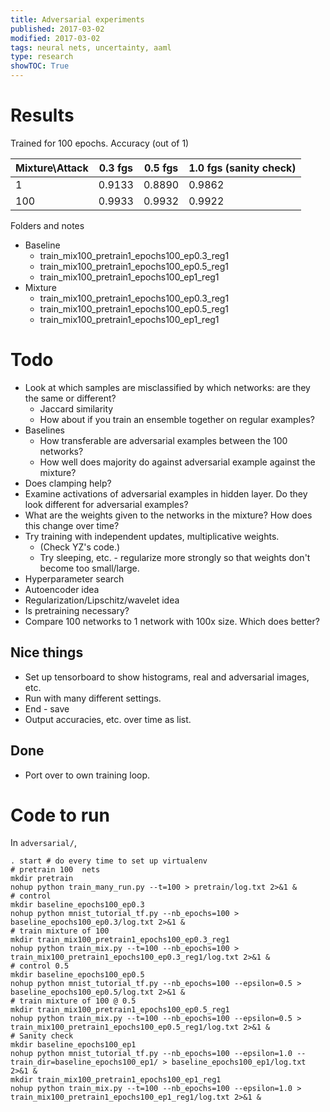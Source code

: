 ```yaml
---
title: Adversarial experiments
published: 2017-03-02
modified: 2017-03-02
tags: neural nets, uncertainty, aaml
type: research
showTOC: True
---
```


# Results

Trained for 100 epochs. Accuracy (out of 1)

| Mixture\\Attack | 0.3 fgs | 0.5 fgs | 1.0 fgs (sanity check) | 
| --- | --- | --- | --- |
| 1 | 0.9133 | 0.8890 | 0.9862 |
| 100 | 0.9933 | 0.9932 | 0.9922 |

Folders and notes

* Baseline
    * train_mix100_pretrain1_epochs100_ep0.3_reg1
	* train_mix100_pretrain1_epochs100_ep0.5_reg1
	* train_mix100_pretrain1_epochs100_ep1_reg1
* Mixture
	* train_mix100_pretrain1_epochs100_ep0.3_reg1
	* train_mix100_pretrain1_epochs100_ep0.5_reg1
	* train_mix100_pretrain1_epochs100_ep1_reg1


# Todo

* Look at which samples are misclassified by which networks: are they the same or different?
    * Jaccard similarity
	* How about if you train an ensemble together on regular examples?
* Baselines
	* How transferable are adversarial examples between the 100 networks?
	* How well does majority do against adversarial example against the mixture?
* Does clamping help?
* Examine activations of adversarial examples in hidden layer. Do they look different for adversarial examples?
* What are the weights given to the networks in the mixture? How does this change over time?
* Try training with independent updates, multiplicative weights.
	* (Check YZ's code.)
	* Try sleeping, etc. - regularize more strongly so that weights don't become too small/large.
* Hyperparameter search
* Autoencoder idea
* Regularization/Lipschitz/wavelet idea
* Is pretraining necessary?
* Compare 100 networks to 1 network with 100x size. Which does better?

## Nice things

* Set up tensorboard to show histograms, real and adversarial images, etc.
* Run with many different settings.
* End - save
* Output accuracies, etc. over time as list.

## Done

* Port over to own training loop. 

# Code to run

In `adversarial/`,
```
. start # do every time to set up virtualenv
# pretrain 100  nets
mkdir pretrain
nohup python train_many_run.py --t=100 > pretrain/log.txt 2>&1 &
# control
mkdir baseline_epochs100_ep0.3 
nohup python mnist_tutorial_tf.py --nb_epochs=100 > baseline_epochs100_ep0.3/log.txt 2>&1 &
# train mixture of 100
mkdir train_mix100_pretrain1_epochs100_ep0.3_reg1
nohup python train_mix.py --t=100 --nb_epochs=100 > train_mix100_pretrain1_epochs100_ep0.3_reg1/log.txt 2>&1 &
# control 0.5
mkdir baseline_epochs100_ep0.5
nohup python mnist_tutorial_tf.py --nb_epochs=100 --epsilon=0.5 > baseline_epochs100_ep0.5/log.txt 2>&1 &
# train mixture of 100 @ 0.5
mkdir train_mix100_pretrain1_epochs100_ep0.5_reg1
nohup python train_mix.py --t=100 --nb_epochs=100 --epsilon=0.5 > train_mix100_pretrain1_epochs100_ep0.5_reg1/log.txt 2>&1 &
# Sanity check
mkdir baseline_epochs100_ep1
nohup python mnist_tutorial_tf.py --nb_epochs=100 --epsilon=1.0 --train_dir=baseline_epochs100_ep1/ > baseline_epochs100_ep1/log.txt 2>&1 &
mkdir train_mix100_pretrain1_epochs100_ep1_reg1
nohup python train_mix.py --t=100 --nb_epochs=100 --epsilon=1.0 > train_mix100_pretrain1_epochs100_ep1_reg1/log.txt 2>&1 &
```

